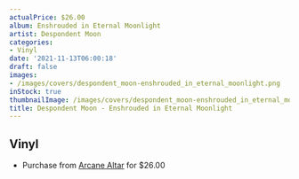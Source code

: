 ```yaml
---
actualPrice: $26.00
album: Enshrouded in Eternal Moonlight
artist: Despondent Moon
categories:
- Vinyl
date: '2021-11-13T06:00:18'
draft: false
images:
- /images/covers/despondent_moon-enshrouded_in_eternal_moonlight.png
inStock: true
thumbnailImage: /images/covers/despondent_moon-enshrouded_in_eternal_moonlight-thumb.png
title: Despondent Moon - Enshrouded in Eternal Moonlight
---
```


## Vinyl
* Purchase from [Arcane Altar](https://arcanealtar.bigcartel.com/product/despondent-moon-enshrouded-in-eternal-moonlight-12-lp) for $26.00
